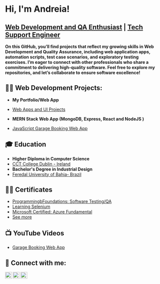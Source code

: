 <h1>Hi, I'm Andreia!</h1> 
<h2><a href="https://www.linkedin.com/in/andreiasalesribeiro"> Web Development and QA Enthusiast</a> | <a href="https://www.linkedin.com/in/andreiasalesribeiro"> Tech Support Engineer </a></h2>

<b> On this GitHub, you’ll find projects that reflect my growing skills in Web Development and Quality Assurance, including web application apps, automation scripts, test case scenarios, and exploratory testing exercises. I’m eager to connect with other professionals who share a commitment to delivering high-quality software. Feel free to explore my repositories, and let’s collaborate to ensure software excellence! </b>

<h2>👨‍💻 Web Development Projects:</h2>


- <b> My Portfolio/Web App </b>
- [Web Apps and UI Projects](https://github.com/Andreiasribeiro/Portfolio)
 
- <b> MERN Stack Web App  (MongoDB, Express, React and NodeJS ) </b>
- [JavaScript Garage Booking Web App](https://github.com/Andreiasribeiro/Garage_Booking_App)
 
<h2>🎓 Education </h2>

  - <b> Higher Diploma in Computer Science </b>
  - [CCT College Dublin - Ireland](https://www.linkedin.com/school/college-of-computer-training-cct-/posts/?feedView=all)
  -  <b> Bachelor's Degree in Industrial Design </b>
  - [Feredal University of Bahia- Brazil](https://www.linkedin.com/school/ufba/posts/?feedView=all)

<h2>👨‍💻 Certificates</h2>

  - [ProgrammingbFoundations: Software Testing/QA](https://www.linkedin.com/learning/certificates/aad38d69425b3be61e2e95efbb9ffd979eb3a72031cb9c358818f2069b52730d)
  - [Learning Selenium](https://www.linkedin.com/learning/certificates/e544b06769442bb8c67d37033f640bacffdcc775b3b466d7dadceb3555ae2108?u=71624316)
  - [Microsoft Certified: Azure Fundamental](https://www.credly.com/badges/de961bad-6d55-4258-b0d3-a76d892e1ecb/linked_in_profile)
  - [See more](https://www.linkedin.com/in/andreiasalesribeiro/details/certifications/)

<h2>📺 YouTube Videos</h2>

- [Garage Booking Web App](https://www.youtube.com/watch?v=USOe2FrA8Bc)

<h2> 🤳 Connect with me:</h2>

[<img align="left" alt="Andreia | YouTube" width="22px" src="https://cdn.jsdelivr.net/npm/simple-icons@v3/icons/youtube.svg" />][youtube]
[<img align="left" alt="Andreia | LinkedIn" width="22px" src="https://cdn.jsdelivr.net/npm/simple-icons@v3/icons/linkedin.svg" />][linkedin]
[<img align="left" alt="Andreia | Email" width="22px" src="https://cdn.jsdelivr.net/npm/simple-icons@v3/icons/gmail.svg" />](mailto:asribeirodesign@gmailcom)



[youtube]: https://www.youtube.com/watch?v=USOe2FrA8Bc
[linkedin]: https://www.linkedin.com/in/andreiasalesribeiro/

<!--
**Andreiasribeiro/Andreiasribeiro** is a ✨ _special_ ✨ repository because its `README.md` (this file) appears on your GitHub profile.

Here are some ideas to get you started:

- 🔭 I’m currently working on ...
- 🌱 I’m currently learning ...
- 👯 I’m looking to collaborate on ...
- 🤔 I’m looking for help with ...
- 💬 Ask me about ...
- 📫 How to reach me: ...
- 😄 Pronouns: ...
- ⚡ Fun fact: ...
--> 
